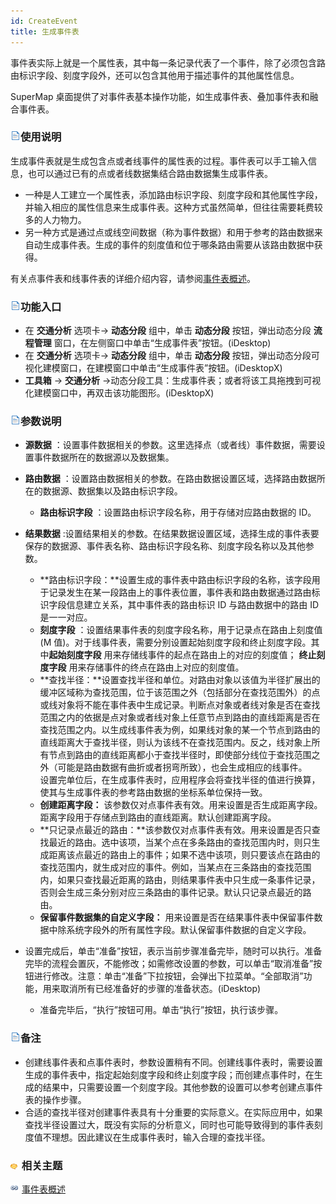 ```yaml
---
id: CreateEvent
title: 生成事件表
---
```

事件表实际上就是一个属性表，其中每一条记录代表了一个事件，除了必须包含路由标识字段、刻度字段外，还可以包含其他用于描述事件的其他属性信息。

SuperMap 桌面提供了对事件表基本操作功能，如生成事件表、叠加事件表和融合事件表。

### ![](../img/read.gif)使用说明

生成事件表就是生成包含点或者线事件的属性表的过程。事件表可以手工输入信息，也可以通过已有的点或者线数据集结合路由数据集生成事件表。

  * 一种是人工建立一个属性表，添加路由标识字段、刻度字段和其他属性字段，并输入相应的属性信息来生成事件表。这种方式虽然简单，但往往需要耗费较多的人力物力。
  * 另一种方式是通过点或线空间数据（称为事件数据）和用于参考的路由数据来自动生成事件表。生成的事件的刻度值和位于哪条路由需要从该路由数据中获得。

有关点事件表和线事件表的详细介绍内容，请参阅[事件表概述](AboutEventTable)。

### ![](../img/read.gif)功能入口

  * 在 **交通分析** 选项卡-> **动态分段** 组中，单击 **动态分段** 按钮，弹出动态分段 **流程管理** 窗口，在左侧窗口中单击“生成事件表”按钮。(iDesktop)
  * 在 **交通分析** 选项卡-> **动态分段** 组中，单击 **动态分段** 按钮，弹出动态分段可视化建模窗口，在建模窗口中单击“生成事件表”按钮。(iDesktopX)
  * **工具箱** -> **交通分析** ->动态分段工具：生成事件表；或者将该工具拖拽到可视化建模窗口中，再双击该功能图形。(iDesktopX) 

### ![](../img/read.gif)参数说明

* **源数据** ：设置事件数据相关的参数。这里选择点（或者线）事件数据，需要设置事件数据所在的数据源以及数据集。
* **路由数据** ：设置路由数据相关的参数。在路由数据设置区域，选择路由数据所在的数据源、数据集以及路由标识字段。 
  * **路由标识字段** ：设置路由标识字段名称，用于存储对应路由数据的 ID。
* **结果数据** :设置结果相关的参数。在结果数据设置区域，选择生成的事件表要保存的数据源、事件表名称、路由标识字段名称、刻度字段名称以及其他参数。
  * **路由标识字段：**设置生成的事件表中路由标识字段的名称，该字段用于记录发生在某一段路由上的事件表位置，事件表和路由数据通过路由标识字段信息建立关系，其中事件表的路由标识 ID 与路由数据中的路由 ID 是一一对应。
  * **刻度字段** ：设置结果事件表的刻度字段名称，用于记录点在路由上刻度值(M 值)。对于线事件表，需要分别设置起始刻度字段和终止刻度字段。其中**起始刻度字段** 用来存储线事件的起点在路由上的对应的刻度值； **终止刻度字段** 用来存储事件的终点在路由上对应的刻度值。
  * **查找半径：**设置查找半径和单位。对路由对象以该值为半径扩展出的缓冲区域称为查找范围，位于该范围之外（包括部分在查找范围外）的点或线对象将不能在事件表中生成记录。判断点对象或者线对象是否在查找范围之内的依据是点对象或者线对象上任意节点到路由的直线距离是否在查找范围之内。以生成线事件表为例，如果线对象的某一个节点到路由的直线距离大于查找半径，则认为该线不在查找范围内。反之，线对象上所有节点到路由的直线距离都小于查找半径时，即使部分线位于查找范围之外（可能是路由数据有曲折或者拐弯所致），也会生成相应的线事件。<br/>设置完单位后，在生成事件表时，应用程序会将查找半径的值进行换算，使其与生成事件表的参考路由数据的坐标系单位保持一致。
  * **创建距离字段：** 该参数仅对点事件表有效。用来设置是否生成距离字段。距离字段用于存储点到路由的直线距离。默认创建距离字段。
  * **只记录点最近的路由：**该参数仅对点事件表有效。用来设置是否只查找最近的路由。选中该项，当某个点在多条路由的查找范围内时，则只生成距离该点最近的路由上的事件；如果不选中该项，则只要该点在路由的查找范围内，就生成对应的事件。例如，当某点在三条路由的查找范围内，如果只查找最近距离的路由，则结果事件表中只生成一条事件记录，否则会生成三条分别对应三条路由的事件记录。默认只记录点最近的路由。
  * **保留事件数据集的自定义字段：** 用来设置是否在结果事件表中保留事件数据中除系统字段外的所有属性字段。默认保留事件数据的自定义字段。

* 设置完成后，单击“准备”按钮，表示当前步骤准备完毕，随时可以执行。准备完毕的流程会置灰，不能修改；如需修改设置的参数，可以单击“取消准备”按钮进行修改。注意：单击“准备”下拉按钮，会弹出下拉菜单。“全部取消”功能，用来取消所有已经准备好的步骤的准备状态。(iDesktop)

  * 准备完毕后，“执行”按钮可用。单击“执行”按钮，执行该步骤。

### ![](../img/read.gif)备注

  * 创建线事件表和点事件表时，参数设置稍有不同。创建线事件表时，需要设置生成的事件表中，指定起始刻度字段和终止刻度字段；而创建点事件时，在生成的结果中，只需要设置一个刻度字段。其他参数的设置可以参考创建点事件表的操作步骤。
  * 合适的查找半径对创建事件表具有十分重要的实际意义。在实际应用中，如果查找半径设置过大，既没有实际的分析意义，同时也可能导致得到的事件表刻度值不理想。因此建议在生成事件表时，输入合理的查找半径。

### ![](../img/seealso.png) 相关主题

![](../img/smalltitle.png) [事件表概述](AboutEventTable)
